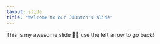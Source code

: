 ```yaml
---
layout: slide
title: "Welcome to our JTDutch's slide"
---
```

This is my awesome slide 🎉:tada:
use the left arrow to go back!
